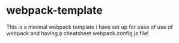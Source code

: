 # webpack-template
This is a minimal webpack template i have set up for ease of use of webpack and having a cheatsheet webpack.config.js file!
